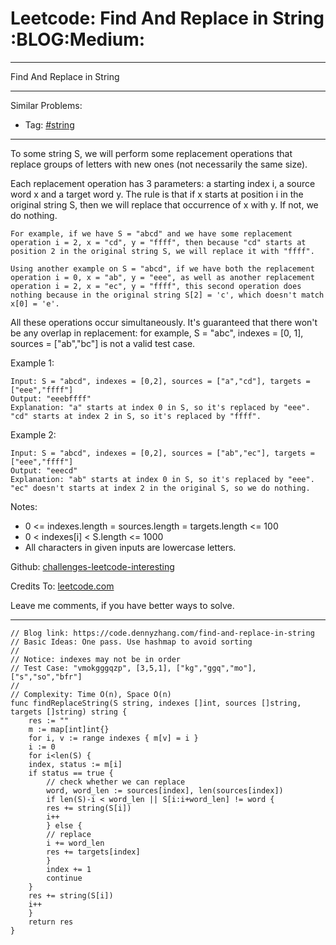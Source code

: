 
# Leetcode: Find And Replace in String     :BLOG:Medium:

---

Find And Replace in String  

---

Similar Problems:  

-   Tag: [#string](https://code.dennyzhang.com/tag/string)

---

To some string S, we will perform some replacement operations that replace groups of letters with new ones (not necessarily the same size).  

Each replacement operation has 3 parameters: a starting index i, a source word x and a target word y.  The rule is that if x starts at position i in the original string S, then we will replace that occurrence of x with y.  If not, we do nothing.  

    For example, if we have S = "abcd" and we have some replacement operation i = 2, x = "cd", y = "ffff", then because "cd" starts at position 2 in the original string S, we will replace it with "ffff".

    Using another example on S = "abcd", if we have both the replacement operation i = 0, x = "ab", y = "eee", as well as another replacement operation i = 2, x = "ec", y = "ffff", this second operation does nothing because in the original string S[2] = 'c', which doesn't match x[0] = 'e'.

All these operations occur simultaneously.  It's guaranteed that there won't be any overlap in replacement: for example, S = "abc", indexes = [0, 1], sources = ["ab","bc"] is not a valid test case.  

Example 1:  

    Input: S = "abcd", indexes = [0,2], sources = ["a","cd"], targets = ["eee","ffff"]
    Output: "eeebffff"
    Explanation: "a" starts at index 0 in S, so it's replaced by "eee".
    "cd" starts at index 2 in S, so it's replaced by "ffff".

Example 2:  

    Input: S = "abcd", indexes = [0,2], sources = ["ab","ec"], targets = ["eee","ffff"]
    Output: "eeecd"
    Explanation: "ab" starts at index 0 in S, so it's replaced by "eee". 
    "ec" doesn't starts at index 2 in the original S, so we do nothing.

Notes:  

-   0 <= indexes.length = sources.length = targets.length <= 100
-   0 < indexes[i] < S.length <= 1000
-   All characters in given inputs are lowercase letters.

Github: [challenges-leetcode-interesting](https://github.com/DennyZhang/challenges-leetcode-interesting/tree/master/problems/find-and-replace-in-string)  

Credits To: [leetcode.com](https://leetcode.com/problems/find-and-replace-in-string/description/)  

Leave me comments, if you have better ways to solve.  

---

    // Blog link: https://code.dennyzhang.com/find-and-replace-in-string
    // Basic Ideas: One pass. Use hashmap to avoid sorting
    //
    // Notice: indexes may not be in order
    // Test Case: "vmokgggqzp", [3,5,1], ["kg","ggq","mo"], ["s","so","bfr"]
    //
    // Complexity: Time O(n), Space O(n)
    func findReplaceString(S string, indexes []int, sources []string, targets []string) string {
        res := ""
        m := map[int]int{}
        for i, v := range indexes { m[v] = i }
        i := 0
        for i<len(S) {
    	index, status := m[i]
    	if status == true {
    	    // check whether we can replace
    	    word, word_len := sources[index], len(sources[index])
    	    if len(S)-i < word_len || S[i:i+word_len] != word {
    		res += string(S[i])
    		i++
    	    } else {
    		// replace
    		i += word_len
    		res += targets[index]
    	    }
    	    index += 1
    	    continue
    	}
    	res += string(S[i])
    	i++
        }
        return res
    }

